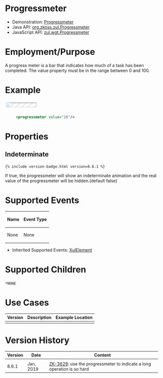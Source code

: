 

# Progressmeter

- Demonstration:
  [Progressmeter](http://www.zkoss.org/zkdemo/effects/upload_effect)
- Java API: [org.zkoss.zul.Progressmeter](https://www.zkoss.org/javadoc/latest/zk/org/zkoss/zul/Progressmeter.html)
- JavaScript API:
  [zul.wgt.Progressmeter](https://www.zkoss.org/javadoc/latest/jsdoc/classes/zul.wgt.Progressmeter.html)


# Employment/Purpose

A progress meter is a bar that indicates how much of a task has been
completed. The value property must be in the range between 0 and 100.

# Example

![](/zk_component_ref/images/ZKComRef_Progressmeter_Example.PNG)

```xml
     <progressmeter value="10"/>
```

# Properties

## Indeterminate

`{% include version-badge.html version=8.6.1 %}`

If true, the progressmeter will show an indeterminate animation and the
real value of the progressmeter will be hidden.(default false)

# Supported Events

<table>
<thead>
<tr class="header">
<th><center>
<p>Name</p>
</center></th>
<th><center>
<p>Event Type</p>
</center></th>
</tr>
</thead>
<tbody>
<tr class="odd">
<td><p>None</p></td>
<td><p>None</p></td>
</tr>
</tbody>
</table>

- Inherited Supported Events: [ XulElement]({{site.baseurl}}/zk_component_ref/xulelement#Supported_Events)

# Supported Children

`*NONE`

# Use Cases

| Version | Description | Example Location |
|---------|-------------|------------------|
|         |             |                  |

# Version History



| Version | Date      | Content                                                                                                            |
|---------|-----------|--------------------------------------------------------------------------------------------------------------------|
|         |           |                                                                                                                    |
| 8.6.1   | Jan, 2019 | [ZK-3629](https://tracker.zkoss.org/browse/ZK-3629): use the progressmeter to indicate a long operation is so hard |


